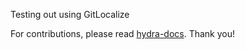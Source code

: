 Testing out using GitLocalize

For contributions, please read [hydra-docs](https://github.com/hydra-synth/hydra-docs/blob/main/contributing_translation.md#hydra-editor). Thank you!